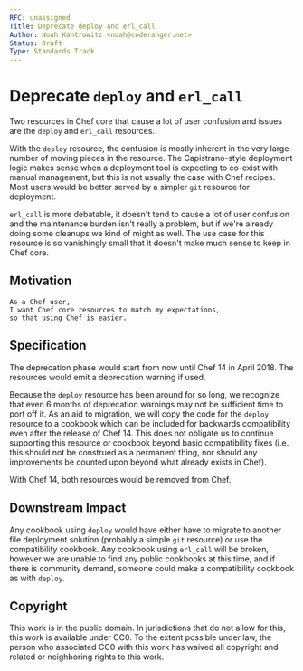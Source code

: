 ```yaml
---
RFC: unassigned
Title: Deprecate deploy and erl_call
Author: Noah Kantrowitz <noah@coderanger.net>
Status: Draft
Type: Standards Track
---
```


# Deprecate `deploy` and `erl_call`

Two resources in Chef core that cause a lot of user confusion and issues are
the `deploy` and `erl_call` resources.

With the `deploy` resource, the confusion is mostly inherent in the very large
number of moving pieces in the resource. The Capistrano-style deployment logic
makes sense when a deployment tool is expecting to co-exist with manual management,
but this is not usually the case with Chef recipes. Most users would be better
served by a simpler `git` resource for deployment.

`erl_call` is more debatable, it doesn't tend to cause a lot of user confusion
and the maintenance burden isn't really a problem, but if we're already doing
some cleanups we kind of might as well. The use case for this resource is so
vanishingly small that it doesn't make much sense to keep in Chef core.

## Motivation

    As a Chef user,
    I want Chef core resources to match my expectations,
    so that using Chef is easier.

## Specification

The deprecation phase would start from now until Chef 14 in April 2018. The
resources would emit a deprecation warning if used.

Because the `deploy` resource has been around for so long, we recognize that
even 6 months of deprecation warnings may not be sufficient time to port off it.
As an aid to migration, we will copy the code for the `deploy` resource to a
cookbook which can be included for backwards compatibility even after the release
of Chef 14. This does not obligate us to continue supporting this resource or
cookbook beyond basic compatibility fixes (i.e. this should not be construed as
a permanent thing, nor should any improvements be counted upon beyond what
already exists in Chef).

With Chef 14, both resources would be removed from Chef.

## Downstream Impact

Any cookbook using `deploy` would have either have to migrate to another file
deployment solution (probably a simple `git` resource) or use the compatibility
cookbook. Any cookbook using `erl_call` will be broken, however we are unable
to find any public cookbooks at this time, and if there is community demand,
someone could make a compatibility cookbook as with `deploy`.

## Copyright

This work is in the public domain. In jurisdictions that do not allow for this,
this work is available under CC0. To the extent possible under law, the person
who associated CC0 with this work has waived all copyright and related or
neighboring rights to this work.

